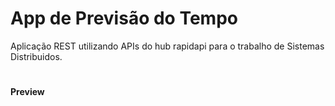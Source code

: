 # App de Previsão do Tempo

Aplicação REST utilizando APIs do hub rapidapi para o trabalho de Sistemas Distribuidos.

#
<b>Preview</b><br/>

<div style="text-align: center;">
<!--     <img src="https://github.com/thiagows2/skywatch/assets/78540913/9d231581-68a1-4a5a-8b2d-7857fa8e7e48" alt="demo"> -->
</div>
